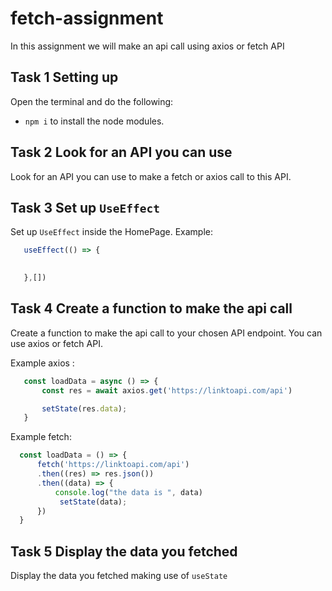 # fetch-assignment

In this assignment we will make an api call using axios or fetch API 

## Task 1 Setting up
Open the terminal and do the following:
 - `npm i` to install the node modules. 


## Task 2 Look for an API you can use 
Look for an API you can use to make a fetch or axios call to this API. 

## Task 3 Set up `UseEffect` 
Set up `UseEffect` inside the HomePage. 
Example:

 ```javascript
    useEffect(() => {
        

    },[])
 ```
## Task 4 Create a function to make the api call 
Create a function to make the api call to your chosen API endpoint.
You can use axios or fetch API. 

Example axios :
 ```javascript
    const loadData = async () => {
        const res = await axios.get('https://linktoapi.com/api')

        setState(res.data);
    }
 ```

 Example fetch: 
  ```javascript
    const loadData = () => {
        fetch('https://linktoapi.com/api')
        .then((res) => res.json())
        .then((data) => {
            console.log("the data is ", data)
             setState(data);
        })
    }
 ```

## Task 5 Display the data you fetched 
Display the data you fetched making use of `useState`




